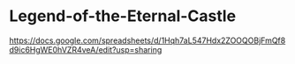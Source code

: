 # Legend-of-the-Eternal-Castle
https://docs.google.com/spreadsheets/d/1Hqh7aL547Hdx2ZOOQOBjFmQf8d9ic6HgWE0hVZR4veA/edit?usp=sharing